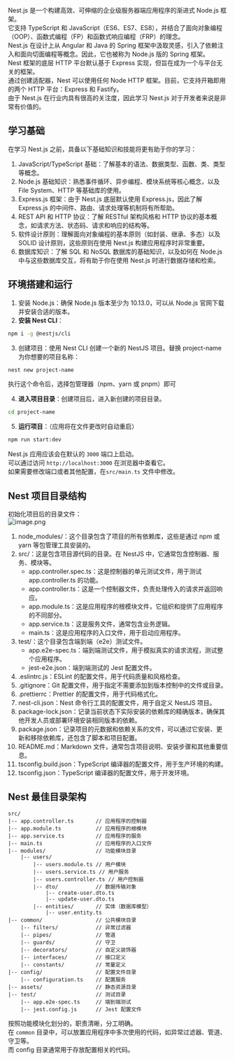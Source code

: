 Nest.js 是一个构建高效、可伸缩的企业级服务器端应用程序的渐进式 Node.js 框架。<br />它支持 TypeScript 和 JavaScript（ES6、ES7、ES8），并结合了面向对象编程（OOP）、函数式编程（FP）和函数式响应编程（FRP）的理念。<br />Nest.js 在设计上从 Angular 和 Java 的 Spring 框架中汲取灵感，引入了依赖注入和面向切面编程等概念。因此，它也被称为 Node.js 版的 Spring 框架。<br />Nest 框架的底层 HTTP 平台默认基于 Express 实现，但旨在成为一个与平台无关的框架。<br />通过创建适配器，Nest 可以使用任何 Node HTTP 框架。目前，它支持开箱即用的两个 HTTP 平台：Express 和 Fastify。<br />由于 Nest.js 在行业内具有很高的关注度，因此学习 Nest.js 对于开发者来说是非常有价值的。

## 学习基础
在学习 Nest.js 之前，具备以下基础知识和技能将更有助于你的学习：

1. JavaScript/TypeScript 基础：了解基本的语法、数据类型、函数、类、类型等概念。
2. Node.js 基础知识：熟悉事件循环、异步编程、模块系统等核心概念，以及 File System、HTTP 等基础库的使用。
3. Express.js 框架：由于 Nest.js 底层默认使用 Express.js，因此了解 Express.js 的中间件、路由、请求处理等机制将有所帮助。
4. REST API 和 HTTP 协议：了解 RESTful 架构风格和 HTTP 协议的基本概念，如请求方法、状态码、请求和响应的结构等。
5. 软件设计原则：理解面向对象编程的基本原则（如封装、继承、多态）以及 SOLID 设计原则，这些原则在使用 Nest.js 构建应用程序时非常重要。
6. 数据库知识：了解 SQL 和 NoSQL 数据库的基础知识，以及如何在 Node.js 中与这些数据库交互，将有助于你在使用 Nest.js 时进行数据存储和检索。

## 环境搭建和运行

1.  安装 Node.js：确保 Node.js 版本至少为 10.13.0，可以从 Node.js 官网下载并安装合适的版本。
2.  **安装 Nest CLI**：
```bash
npm i -g @nestjs/cli
```

3.  创建项目：使用 Nest CLI 创建一个新的 NestJS 项目。替换 project-name 为你想要的项目名称：
```bash
nest new project-name
```
执行这个命令后，选择包管理器（npm、yarn 或 pnpm）即可 

4.  **进入项目目录**：创建项目后，进入新创建的项目目录。 
```bash
cd project-name
```

5.  **运行项目**：（应用将在文件更改时自动重启）
```bash
npm run start:dev
```
Nest.js 应用应该会在默认的 `3000` 端口上启动。<br />可以通过访问 `http://localhost:3000` 在浏览器中查看它。<br />如果需要修改端口或者其他配置，在`src/main.ts` 文件中修改。

## Nest 项目目录结构
初始化项目后的目录文件：<br />![image.png](https://cdn.nlark.com/yuque/0/2024/png/21596389/1706361899596-01445c6c-4051-4f48-8548-9703fa411db8.png#averageHue=%233e4144&clientId=u27f5a8eb-97b1-4&from=paste&height=490&id=ue3c8c03c&originHeight=882&originWidth=392&originalType=binary&ratio=1.7999999523162842&rotation=0&showTitle=false&size=80832&status=done&style=none&taskId=ueee64746-fa5e-4436-9c7b-731312a7d68&title=&width=217.77778354691887)

1. node_modules/：这个目录包含了项目的所有依赖库，这些是通过 npm 或 yarn 等包管理工具安装的。
2. src/：这是包含项目源代码的目录。在 NestJS 中，它通常包含控制器、服务、模块等。
   - app.controller.spec.ts：这是控制器的单元测试文件，用于测试 app.controller.ts 的功能。
   - app.controller.ts：这是一个控制器文件，负责处理传入的请求并返回响应。
   - app.module.ts：这是应用程序的根模块文件，它组织和提供了应用程序的不同部分。
   - app.service.ts：这是服务文件，通常包含业务逻辑。
   - main.ts：这是应用程序的入口文件，用于启动应用程序。
3. test/：这个目录包含端到端（e2e）测试文件。
   - app.e2e-spec.ts：端到端测试文件，用于模拟真实的请求流程，测试整个应用程序。
   - jest-e2e.json：端到端测试的 Jest 配置文件。
4. .eslintrc.js：ESLint 的配置文件，用于代码质量和风格检查。
5. .gitignore：Git 配置文件，用于指定不需要添加到版本控制中的文件或目录。
6. .prettierrc：Prettier 的配置文件，用于代码格式化。
7. nest-cli.json：Nest 命令行工具的配置文件，用于自定义 NestJS 项目。
8. package-lock.json：记录当前状态下实际安装的依赖库的精确版本，确保其他开发人员或部署环境安装相同版本的依赖。
9. package.json：记录项目的元数据和依赖关系的文件，可以通过它安装、更新和移除依赖库，还包含了脚本和项目配置。
10. README.md：Markdown 文件，通常包含项目说明、安装步骤和其他重要信息。
11. tsconfig.build.json：TypeScript 编译器的配置文件，用于生产环境的构建。
12. tsconfig.json：TypeScript 编译器的配置文件，用于开发环境。

## Nest 最佳目录架构
```
src/
|-- app.controller.ts       // 应用程序的控制器
|-- app.module.ts           // 应用程序的根模块
|-- app.service.ts          // 应用程序的服务
|-- main.ts                 // 应用程序的入口文件
|-- modules/                // 功能模块目录
    |-- users/
        |-- users.module.ts // 用户模块
        |-- users.service.ts // 用户服务
        |-- users.controller.ts // 用户控制器
        |-- dto/            // 数据传输对象
            |-- create-user.dto.ts
            |-- update-user.dto.ts
        |-- entities/       // 实体（数据库模型）
            |-- user.entity.ts
|-- common/                 // 公共模块目录
    |-- filters/            // 异常过滤器
    |-- pipes/              // 管道
    |-- guards/             // 守卫
    |-- decorators/         // 自定义装饰器
    |-- interfaces/         // 接口定义
    |-- constants/          // 常量定义
|-- config/                 // 配置文件目录
    |-- configuration.ts    // 配置服务
|-- assets/                 // 静态资源目录
|-- test/                   // 测试目录
    |-- app.e2e-spec.ts     // 端到端测试
    |-- jest.config.js      // Jest 配置文件
```
按照功能模块化划分的，职责清晰，分工明确。<br />在 `common` 目录中，可以放置应用程序中多次使用的代码，如异常过滤器、管道、守卫等。<br />而 config 目录通常用于存放配置相关的代码。
